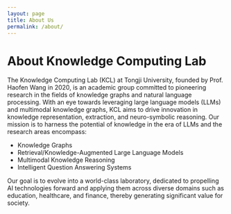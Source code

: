 ```yaml
---
layout: page
title: About Us
permalink: /about/
---
```


# About Knowledge Computing Lab

The Knowledge Computing Lab (KCL) at Tongji University, founded by Prof. Haofen Wang in 2020, is an academic group committed to pioneering research in the fields of knowledge graphs and natural language processing. With an eye towards leveraging large language models (LLMs) and multimodal knowledge graphs, KCL aims to drive innovation in knowledge representation, extraction, and neuro-symbolic reasoning. Our mission is to harness the potential of knowledge in the era of LLMs and the research areas encompass:

- Knowledge Graphs
- Retrieval/Knowledge-Augmented Large Language Models
- Multimodal Knowledge Reasoning
- Intelligent Question Answering Systems

Our goal is to evolve into a world-class laboratory, dedicated to propelling AI technologies forward and applying them across diverse domains such as education, healthcare, and finance, thereby generating significant value for society.
